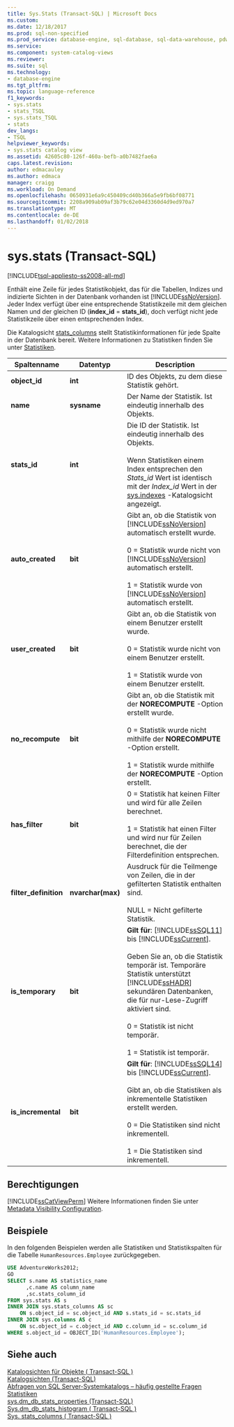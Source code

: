```yaml
---
title: Sys.Stats (Transact-SQL) | Microsoft Docs
ms.custom: 
ms.date: 12/18/2017
ms.prod: sql-non-specified
ms.prod_service: database-engine, sql-database, sql-data-warehouse, pdw
ms.service: 
ms.component: system-catalog-views
ms.reviewer: 
ms.suite: sql
ms.technology:
- database-engine
ms.tgt_pltfrm: 
ms.topic: language-reference
f1_keywords:
- sys.stats
- stats_TSQL
- sys.stats_TSQL
- stats
dev_langs:
- TSQL
helpviewer_keywords:
- sys.stats catalog view
ms.assetid: 42605c80-126f-460a-befb-a0b7482fae6a
caps.latest.revision: 
author: edmacauley
ms.author: edmaca
manager: craigg
ms.workload: On Demand
ms.openlocfilehash: 0650931e6a9c450409cd40b366a5e9fb6bf08771
ms.sourcegitcommit: 2208a909ab09af3b79c62e04d3360d4d9ed970a7
ms.translationtype: MT
ms.contentlocale: de-DE
ms.lasthandoff: 01/02/2018
---
```

# <a name="sysstats-transact-sql"></a>sys.stats (Transact-SQL)
[!INCLUDE[tsql-appliesto-ss2008-all-md](../../includes/tsql-appliesto-ss2008-all-md.md)]

  Enthält eine Zeile für jedes Statistikobjekt, das für die Tabellen, Indizes und indizierte Sichten in der Datenbank vorhanden ist [!INCLUDE[ssNoVersion](../../includes/ssnoversion-md.md)]. Jeder Index verfügt über eine entsprechende Statistikzeile mit dem gleichen Namen und der gleichen ID (**index_id** = **stats_id**), doch verfügt nicht jede Statistikzeile über einen entsprechenden Index.  
  
 Die Katalogsicht [stats_columns](../../relational-databases/system-catalog-views/sys-stats-columns-transact-sql.md) stellt Statistikinformationen für jede Spalte in der Datenbank bereit. Weitere Informationen zu Statistiken finden Sie unter [Statistiken](../../relational-databases/statistics/statistics.md).  
  
|Spaltenname|Datentyp|Description|  
|-----------------|---------------|-----------------|  
|**object_id**|**int**|ID des Objekts, zu dem diese Statistik gehört.|  
|**name**|**sysname**|Der Name der Statistik. Ist eindeutig innerhalb des Objekts.|  
|**stats_id**|**int**|Die ID der Statistik. Ist eindeutig innerhalb des Objekts.<br /><br />Wenn Statistiken einem Index entsprechen den *Stats_id* Wert ist identisch mit der *Index_id* Wert in der [sys.indexes](../../relational-databases/system-catalog-views/sys-indexes-transact-sql.md) -Katalogsicht angezeigt.|  
|**auto_created**|**bit**|Gibt an, ob die Statistik von [!INCLUDE[ssNoVersion](../../includes/ssnoversion-md.md)] automatisch erstellt wurde.<br /><br /> 0 = Statistik wurde nicht von [!INCLUDE[ssNoVersion](../../includes/ssnoversion-md.md)] automatisch erstellt.<br /><br /> 1 = Statistik wurde von [!INCLUDE[ssNoVersion](../../includes/ssnoversion-md.md)] automatisch erstellt.|  
|**user_created**|**bit**|Gibt an, ob die Statistik von einem Benutzer erstellt wurde.<br /><br /> 0 = Statistik wurde nicht von einem Benutzer erstellt.<br /><br /> 1 = Statistik wurde von einem Benutzer erstellt.|  
|**no_recompute**|**bit**|Gibt an, ob die Statistik mit der **NORECOMPUTE** -Option erstellt wurde.<br /><br /> 0 = Statistik wurde nicht mithilfe der **NORECOMPUTE** -Option erstellt.<br /><br /> 1 = Statistik wurde mithilfe der **NORECOMPUTE** -Option erstellt.|  
|**has_filter**|**bit**|0 = Statistik hat keinen Filter und wird für alle Zeilen berechnet.<br /><br /> 1 = Statistik hat einen Filter und wird nur für Zeilen berechnet, die der Filterdefinition entsprechen.|  
|**filter_definition**|**nvarchar(max)**|Ausdruck für die Teilmenge von Zeilen, die in der gefilterten Statistik enthalten sind.<br /><br /> NULL = Nicht gefilterte Statistik.|  
|**is_temporary**|**bit**|**Gilt für**: [!INCLUDE[ssSQL11](../../includes/sssql11-md.md)] bis [!INCLUDE[ssCurrent](../../includes/sscurrent-md.md)].<br /><br /> Geben Sie an, ob die Statistik temporär ist. Temporäre Statistik unterstützt [!INCLUDE[ssHADR](../../includes/sshadr-md.md)] sekundären Datenbanken, die für nur-Lese-Zugriff aktiviert sind.<br /><br /> 0 = Statistik ist nicht temporär.<br /><br /> 1 = Statistik ist temporär.|  
|**is_incremental**|**bit**|**Gilt für**: [!INCLUDE[ssSQL14](../../includes/sssql14-md.md)] bis [!INCLUDE[ssCurrent](../../includes/sscurrent-md.md)].<br /><br /> Gibt an, ob die Statistiken als inkrementelle Statistiken erstellt werden.<br /><br /> 0 = Die Statistiken sind nicht inkrementell.<br /><br /> 1 = Die Statistiken sind inkrementell.|  
  
## <a name="permissions"></a>Berechtigungen  
 [!INCLUDE[ssCatViewPerm](../../includes/sscatviewperm-md.md)] Weitere Informationen finden Sie unter [Metadata Visibility Configuration](../../relational-databases/security/metadata-visibility-configuration.md).  
  
## <a name="examples"></a>Beispiele  
 In den folgenden Beispielen werden alle Statistiken und Statistikspalten für die Tabelle `HumanResources.Employee` zurückgegeben.  
  
```sql  
USE AdventureWorks2012;  
GO  
SELECT s.name AS statistics_name  
      ,c.name AS column_name  
      ,sc.stats_column_id  
FROM sys.stats AS s  
INNER JOIN sys.stats_columns AS sc   
    ON s.object_id = sc.object_id AND s.stats_id = sc.stats_id  
INNER JOIN sys.columns AS c   
    ON sc.object_id = c.object_id AND c.column_id = sc.column_id  
WHERE s.object_id = OBJECT_ID('HumanResources.Employee');  
```  
  
## <a name="see-also"></a>Siehe auch  
 [Katalogsichten für Objekte &#40; Transact-SQL &#41;](../../relational-databases/system-catalog-views/object-catalog-views-transact-sql.md)   
 [Katalogsichten &#40;Transact-SQL&#41;](../../relational-databases/system-catalog-views/catalog-views-transact-sql.md)   
 [Abfragen von SQL Server-Systemkatalogs – häufig gestellte Fragen](../../relational-databases/system-catalog-views/querying-the-sql-server-system-catalog-faq.md)   
 [Statistiken](../../relational-databases/statistics/statistics.md)    
 [sys.dm_db_stats_properties (Transact-SQL)](../../relational-databases/system-dynamic-management-views/sys-dm-db-stats-properties-transact-sql.md)   
 [Sys.dm_db_stats_histogram &#40; Transact-SQL &#41;](../../relational-databases/system-dynamic-management-views/sys-dm-db-stats-histogram-transact-sql.md)   
 [Sys. stats_columns &#40; Transact-SQL &#41;](../../relational-databases/system-catalog-views/sys-stats-columns-transact-sql.md)
 

 
